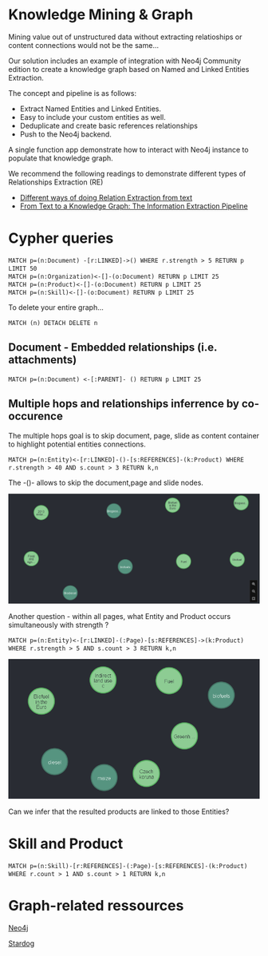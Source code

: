 # Knowledge Mining & Graph

Mining value out of unstructured data without extracting relatioships or content connections would not be the same...

Our solution includes an example of integration with Neo4j Community edition to create a knowledge graph based on Named and Linked Entities Extraction.

The concept and pipeline is as follows:
- Extract Named Entities and Linked Entities.
- Easy to include your custom entities as well.
- Deduplicate and create basic references relationships
- Push to the Neo4j backend.

A single function app demonstrate how to interact with Neo4j instance to populate that knowledge graph.

We recommend the following readings to demonstrate different types of Relationships Extraction (RE)
- [Different ways of doing Relation Extraction from text](https://medium.com/@andreasherman/different-ways-of-doing-relation-extraction-from-text-7362b4c3169e)
- [From Text to a Knowledge Graph: The Information Extraction Pipeline](https://neo4j.com/blog/text-to-knowledge-graph-information-extraction-pipeline/)

# Cypher queries

```
MATCH p=(n:Document) -[r:LINKED]->() WHERE r.strength > 5 RETURN p LIMIT 50 
MATCH p=(n:Organization)<-[]-(o:Document) RETURN p LIMIT 25
MATCH p=(n:Product)<-[]-(o:Document) RETURN p LIMIT 25
MATCH p=(n:Skill)<-[]-(o:Document) RETURN p LIMIT 25
```

To delete your entire graph...
```cypher
MATCH (n) DETACH DELETE n
```
## Document - Embedded relationships (i.e. attachments)

```
MATCH p=(n:Document) <-[:PARENT]- () RETURN p LIMIT 25
```

## Multiple hops and relationships inferrence by co-occurence

The multiple hops goal is to skip document, page, slide as content container to highlight potential entities connections. 

```cypher
MATCH p=(n:Entity)<-[r:LINKED]-()-[s:REFERENCES]-(k:Product) WHERE r.strength > 40 AND s.count > 3 RETURN k,n
```

The -()- allows to skip the document,page and slide nodes.

![](Entity-Product.png)

Another question - within all pages, what Entity and Product occurs simultaneously with strength ?

```cypher
MATCH p=(n:Entity)<-[r:LINKED]-(:Page)-[s:REFERENCES]->(k:Product) WHERE r.strength > 5 AND s.count > 3 RETURN k,n
```

![](Entity-Product-Pages.png)

Can we infer that the resulted products are linked to those Entities?

# Skill and Product

```
MATCH p=(n:Skill)-[r:REFERENCES]-(:Page)-[s:REFERENCES]-(k:Product) WHERE r.count > 1 AND s.count > 1 RETURN k,n
```

# Graph-related ressources

[Neo4j](https://neo4j.com)

[Stardog](https://www.stardog.com/)
